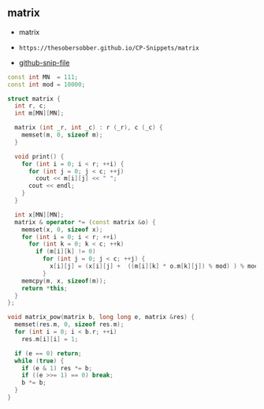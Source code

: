 
## matrix

- matrix
- ```
  https://thesobersobber.github.io/CP-Snippets/matrix
  ```
- [github-snip-file](https://github.com/theSoberSobber/CP-Snippets/blob/main/snippets.json#L1258)

```cpp
const int MN  = 111;
const int mod = 10000;

struct matrix {
  int r, c;
  int m[MN][MN];

  matrix (int _r, int _c) : r (_r), c (_c) {
    memset(m, 0, sizeof m);
  }

  void print() {
    for (int i = 0; i < r; ++i) {
      for (int j = 0; j < c; ++j)
        cout << m[i][j] << " ";
      cout << endl;
    }
  }

  int x[MN][MN];
  matrix & operator *= (const matrix &o) {
    memset(x, 0, sizeof x);
    for (int i = 0; i < r; ++i)
      for (int k = 0; k < c; ++k)
        if (m[i][k] != 0)
          for (int j = 0; j < c; ++j) {
            x[i][j] = (x[i][j] +  ((m[i][k] * o.m[k][j]) % mod) ) % mod;
          }
    memcpy(m, x, sizeof(m));
    return *this;
  }
};

void matrix_pow(matrix b, long long e, matrix &res) {
  memset(res.m, 0, sizeof res.m);
  for (int i = 0; i < b.r; ++i)
    res.m[i][i] = 1;

  if (e == 0) return;
  while (true) {
    if (e & 1) res *= b;
    if ((e >>= 1) == 0) break;
    b *= b;
  }
}
```
